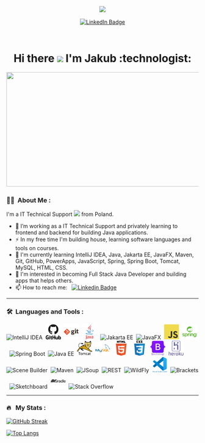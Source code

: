 <p align="center"><img src="https://media.giphy.com/media/M9gbBd9nbDrOTu1Mqx/giphy.gif" width="100"/></p>
<p align="center">
<a href="https://www.linkedin.com/in/jakub-szewczyk-1a1872129/"><img src="https://img.shields.io/badge/LinkedIn-blue?style=for-the-badge&logo=linkedin&logoColor=white" alt="LinkedIn Badge"></a>
</p>
<p align="center"><img src="https://komarev.com/ghpvc/?username=plebs89&style=flat-square&color=blue" alt=""></p>

<h1 align="center">Hi there <img src="https://media.giphy.com/media/hvRJCLFzcasrR4ia7z/giphy.gif" width="40"> I'm Jakub :technologist:</h1>

<p align="center"><img src="https://media.giphy.com/media/dWesBcTLavkZuG35MI/giphy.gif" width="600" height="300"  /></p>

### :man_technologist: &nbsp;About Me :

I'm a IT Technical Support <img src="https://media.giphy.com/media/WUlplcMpOCEmTGBtBW/giphy.gif" width="30"> from
Poland.

- 🔭 I’m working as a IT Technical Support and privately learning to frontend and backend for building Java applications.
- ⚡ In my free time I'm building house, learning software languages and tools on courses.
- 🌱 I'm currently learning IntelliJ IDEA, Java, Jakarta EE, JavaFX, Maven, Git, GitHub, PowerApps, JavaScript, Spring, Spring Boot, Tomcat, MySQL, HTML, CSS.
- :eyes: I'm interested in becoming Full Stack Java Developer and building apps that helps others.
- 📫 How to reach me: &nbsp; [![Linkedin Badge](https://img.shields.io/badge/Jakub-blue?style=for-the-badge&logo=linkedin&logoColor=white)](https://www.linkedin.com/in/jakub-szewczyk-1a1872129/)

---

### 🛠 &nbsp;Languages and Tools :

<p>
<img src="https://resources.jetbrains.com/storage/products/intellij-idea/img/meta/intellij-idea_logo_300x300.png" title="IntelliJ IDEA" alt="IntelliJ IDEA" width="40" height="40"/>&nbsp;
<img src="https://raw.githubusercontent.com/devicons/devicon/1119b9f84c0290e0f0b38982099a2bd027a48bf1/icons/github/github-original-wordmark.svg" title="GitHub"  alt="GitHub" width="40" height="40"/>&nbsp;
<img src="https://raw.githubusercontent.com/devicons/devicon/1119b9f84c0290e0f0b38982099a2bd027a48bf1/icons/git/git-original-wordmark.svg" title="Git"  alt="Git" width="40" height="40"/>&nbsp;
<img src="https://raw.githubusercontent.com/devicons/devicon/1119b9f84c0290e0f0b38982099a2bd027a48bf1/icons/java/java-original-wordmark.svg" title="Java" alt="Java" width="40" height="40"/>&nbsp;
<img src="https://jakarta.ee/images/jakarta/jakarta-ee-logo-color.svg" title="Jakarta EE" alt="Jakarta EE" width="70" height="40"/>&nbsp;
<img src="https://upload.wikimedia.org/wikipedia/en/c/cc/JavaFX_Logo.png" title="JavaFX"  alt="JavaFX" width="70" height="40"/>&nbsp;
<img src="https://raw.githubusercontent.com/devicons/devicon/1119b9f84c0290e0f0b38982099a2bd027a48bf1/icons/javascript/javascript-original.svg" title="JavaScript"  alt="JavaScript" width="40" height="40"/>&nbsp;
<img src="https://raw.githubusercontent.com/devicons/devicon/1119b9f84c0290e0f0b38982099a2bd027a48bf1/icons/spring/spring-original-wordmark.svg" title="Spring"  alt="Spring" width="40" height="40"/>&nbsp;
<img src="https://softwareskill.pl/wp-content/uploads/2020/09/spring-boot-logo-1.png" title="Spring Boot"  alt="Spring Boot" width="70" height="40"/>&nbsp;
<img src="https://www.ocs-consulting.nl/wp-content/uploads/2018/03/java-ee-logo.png" title="Jave EE"  alt="Java EE" width="40" height="40"/>&nbsp;
<img src="https://raw.githubusercontent.com/devicons/devicon/1119b9f84c0290e0f0b38982099a2bd027a48bf1/icons/tomcat/tomcat-original-wordmark.svg" title="Tomcat"  alt="Tomcat" width="40" height="40"/>&nbsp;
<img src="https://raw.githubusercontent.com/devicons/devicon/1119b9f84c0290e0f0b38982099a2bd027a48bf1/icons/mysql/mysql-original-wordmark.svg" title="MySQL"  alt="MySQL" width="40" height="40"/>&nbsp;
<img src="https://raw.githubusercontent.com/devicons/devicon/1119b9f84c0290e0f0b38982099a2bd027a48bf1/icons/html5/html5-original-wordmark.svg" title="HTML"  alt="HTML" width="40" height="40"/>&nbsp;
<img src="https://raw.githubusercontent.com/devicons/devicon/1119b9f84c0290e0f0b38982099a2bd027a48bf1/icons/css3/css3-original-wordmark.svg" title="CSS"  alt="CSS" width="40" height="40"/>&nbsp;
<img src="https://raw.githubusercontent.com/devicons/devicon/1119b9f84c0290e0f0b38982099a2bd027a48bf1/icons/bootstrap/bootstrap-original-wordmark.svg" title="Bootstrap"  alt="Bootstrap" width="40" height="40"/>&nbsp;
<img src="https://raw.githubusercontent.com/devicons/devicon/1119b9f84c0290e0f0b38982099a2bd027a48bf1/icons/heroku/heroku-original-wordmark.svg" title="Heroku"  alt="Heroku" width="40" height="40"/>&nbsp;
<img src="https://i0.wp.com/gluonhq.com/wp-content/uploads/2015/02/SceneBuilderLogo.png" title="Scene Builder"  alt="Scene Builder" width="40" height="40"/>&nbsp;
<img src="https://upload.wikimedia.org/wikipedia/commons/thumb/5/52/Apache_Maven_logo.svg/1280px-Apache_Maven_logo.svg.png" title="Maven"  alt="Maven" width="80" height="40"/>&nbsp;
<img src="https://www.javacodeexamples.com/wp-content/uploads/Jsoup.png" title="JSoup"  alt="JSoup" width="70" height="40"/>&nbsp;
<img src="https://miro.medium.com/max/440/1*J3G3akaMpUOLegw0p0qthA.png" title="REST"  alt="REST" width="60" height="40"/>&nbsp;
<img src="https://i0.wp.com/design.jboss.org/wildfly/logo/final/wildfly_logo_stacked_600px.png" title="WildFly"  alt="WildFly" width="60" height="40"/>&nbsp;
<img src="https://raw.githubusercontent.com/devicons/devicon/master/icons/vscode/vscode-original-wordmark.svg" title="Visual Studio Code"  alt="Visual Studio Code" width="40" height="40"/>&nbsp;
<img src="https://upload.wikimedia.org/wikipedia/commons/thumb/4/4c/Brackets_Icon.svg/1200px-Brackets_Icon.svg.png" title="Brackets"  alt="Brackets" width="40" height="40"/>&nbsp;
<img src="https://d23fqex5axu15s.cloudfront.net/landing2021/sketchboard_logo_text_line_dark.png" title="Sketchboard"  alt="Sketchboard" width="80" height="40"/>&nbsp;
<img src="https://raw.githubusercontent.com/devicons/devicon/master/icons/gradle/gradle-plain-wordmark.svg" title="Gradle"  alt="Gradle" width="40" height="40"/>&nbsp;
<img src="https://upload.wikimedia.org/wikipedia/commons/thumb/e/ef/Stack_Overflow_icon.svg/220px-Stack_Overflow_icon.svg.png" title="Stack Overflow"  alt="Stack Overflow" width="40" height="40"/>&nbsp;
</p>

---

### 🔥 &nbsp; My Stats :

[![GitHub Streak](http://github-readme-streak-stats.herokuapp.com?user=plebs89&theme=dark&background=000000)](https://git.io/streak-stats)

[![Top Langs](https://github-readme-stats.vercel.app/api/top-langs/?username=plebs89&layout=compact&theme=vision-friendly-dark)](https://github.com/anuraghazra/github-readme-stats)


